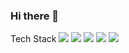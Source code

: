 ### Hi there 👋

<!--
**meleegod/meleegod** is a ✨ _special_ ✨ repository because its `README.md` (this file) appears on your GitHub profile.

Here are some ideas to get you started:

- 🔭 I’m currently working on ...
- 🌱 I’m currently learning ...
- 👯 I’m looking to collaborate on ...
- 🤔 I’m looking for help with ...
- 💬 Ask me about ...
- 📫 How to reach me: ...
- 😄 Pronouns: ...
- ⚡ Fun fact: ...
-->


Tech Stack
<img src="https://img.shields.io/badge/Unity-FFFFFF?style=flat&logo=Unity&logoColor=white"/>
<img src="https://img.shields.io/badge/Unity-#0E1128?style=flat&logo=Unreal Engine&logoColor=white"/>
<img src="https://img.shields.io/badge/C-##A8B9CC?style=flat&logo=C&logoColor=white"/>
<img src="https://img.shields.io/badge/C++-#00599C?style=flat&logo=C++&logoColor=white"/>
<img src="https://img.shields.io/badge/C#-FFFFFF?style=flat&logo=C#&logoColor=white"/>

